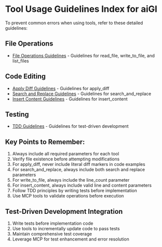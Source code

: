 # Tool Usage Guidelines Index for aiGI

To prevent common errors when using tools, refer to these detailed guidelines:

## File Operations
- [File Operations Guidelines](./file_operations_guidelines.md) - Guidelines for read_file, write_to_file, and list_files

## Code Editing
- [Apply Diff Guidelines](./apply_diff_guidelines.md) - Guidelines for apply_diff
- [Search and Replace Guidelines](./search_replace.md) - Guidelines for search_and_replace
- [Insert Content Guidelines](./insert_content.md) - Guidelines for insert_content

## Testing
- [TDD Guidelines](./tdd_guidelines.md) - Guidelines for test-driven development

## Key Points to Remember:
1. Always include all required parameters for each tool
2. Verify file existence before attempting modifications
3. For apply_diff, never include literal diff markers in code examples
4. For search_and_replace, always include both search and replace parameters
5. For write_to_file, always include the line_count parameter
6. For insert_content, always include valid line and content parameters
7. Follow TDD principles by writing tests before implementation
8. Use MCP tools to validate operations before execution

## Test-Driven Development Integration
1. Write tests before implementation code
2. Use tools to incrementally update code to pass tests
3. Maintain comprehensive test coverage
4. Leverage MCP for test enhancement and error resolution